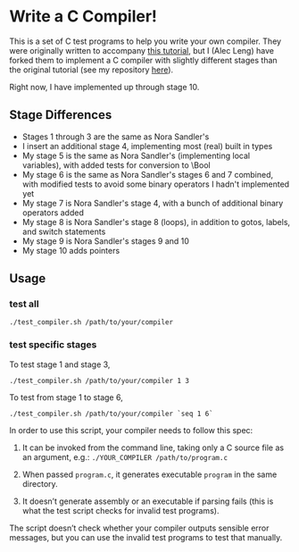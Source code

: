 # Write a C Compiler!

This is a set of C test programs to help you write your own compiler. They were originally written to accompany [this tutorial](https://norasandler.com/2017/11/29/Write-a-Compiler.html), but I (Alec Leng) have forked them to implement a C compiler with slightly different stages than the original tutorial (see my repository [here](https://github.com/AMLeng/IncrementalC)). 

Right now, I have implemented up through stage 10.

## Stage Differences
* Stages 1 through 3 are the same as Nora Sandler's
* I insert an additional stage 4, implementing most (real) built in types
* My stage 5 is the same as Nora Sandler's (implementing local variables), with added tests for conversion to \Bool
* My stage 6 is the same as Nora Sandler's stages 6 and 7 combined, with modified tests to avoid some binary operators I hadn't implemented yet
* My stage 7 is Nora Sandler's stage 4, with a bunch of additional binary operators added
* My stage 8 is Nora Sandler's stage 8 (loops), in addition to gotos, labels, and switch statements
* My stage 9 is Nora Sandler's stages 9 and 10
* My stage 10 adds pointers

## Usage

### test all
```
./test_compiler.sh /path/to/your/compiler
```

### test specific stages
To test stage 1 and stage 3,
```
./test_compiler.sh /path/to/your/compiler 1 3
```
To test from stage 1 to stage 6,
```
./test_compiler.sh /path/to/your/compiler `seq 1 6`
```

In order to use this script, your compiler needs to follow this spec:

1. It can be invoked from the command line, taking only a C source file as an argument, e.g.: `./YOUR_COMPILER /path/to/program.c`

2. When passed `program.c`, it generates executable `program` in the same directory.

3. It doesn’t generate assembly or an executable if parsing fails (this is what the test script checks for invalid test programs).

The script doesn’t check whether your compiler outputs sensible error messages, but you can use the invalid test programs to test that manually.

